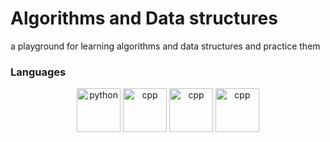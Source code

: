 # Algorithms and Data structures
a playground for learning algorithms and data structures and practice them


### Languages 
<p  align="center">
    <a><img height="70" src="assets/python.png" alt="python"/></a>
    <a><img height="70" src="assets/c.png" alt="cpp"/></a>
    <a><img height="70" src="assets/java.png" alt="cpp"/></a>
    <a><img height="70" src="assets/cpp.png" alt="cpp"/></a>
</p>
